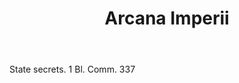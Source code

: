 ---
title: Arcana Imperii
letter: A
permalink: "/definitions/arcana-imperii.html"
body: State secrets. 1 Bl. Comm. 337
published_at: '2018-07-07'
source: Black's Law Dictionary
layout: post
---